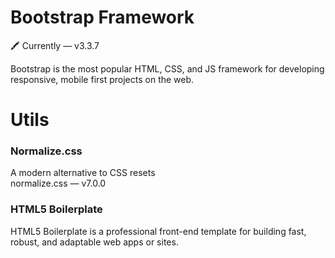 # Bootstrap Framework
🖍 Currently — v3.3.7<br/>

Bootstrap is the most popular HTML, CSS, and JS framework for developing responsive, mobile first projects on the web.

# Utils

### Normalize.css
A modern alternative to CSS resets<br/>
normalize.css — v7.0.0

### HTML5 Boilerplate
HTML5 Boilerplate is a professional front-end template for building fast, robust, and adaptable web apps or sites.